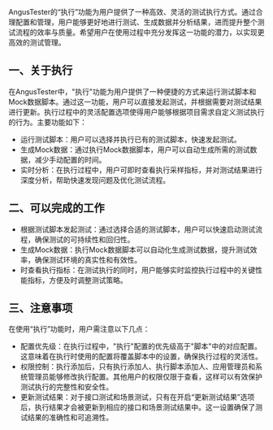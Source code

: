 [//]: # (执行介绍)

[//]: # (=====)

AngusTester的“执行”功能为用户提供了一种高效、灵活的测试执行方式。通过合理配置和管理，用户能够更好地进行测试、生成数据并分析结果，进而提升整个测试流程的效率与质量。希望用户在使用过程中充分发挥这一功能的潜力，以实现更高效的测试管理。

## 一、关于执行

在AngusTester中，"执行"功能为用户提供了一种便捷的方式来运行测试脚本和Mock数据脚本。通过这一功能，用户可以直接发起测试，并根据需要对测试结果进行更新。执行过程中的灵活配置选项使得用户能够根据项目需求自定义测试执行的行为。主要功能如下：

- 运行测试脚本：用户可以选择并执行已有的测试脚本，快速发起测试。
- 生成Mock数据：通过执行Mock数据脚本，用户可以自动生成所需的测试数据，减少手动配置的时间。
- 实时分析：在执行过程中，用户可即时查看执行采样指标，并对测试结果进行深度分析，帮助快速发现问题及优化测试流程。

## 二、可以完成的工作

- 根据测试脚本发起测试：通过选择合适的测试脚本，用户可以快速启动测试流程，确保测试的可持续性和回归性。
- 生成Mock数据：执行Mock数据脚本可以自动化生成测试数据，提升测试效率，确保测试环境的真实性和有效性。
- 时查看执行指标：在测试执行的同时，用户能够实时监控执行过程中的关键性能指标，方便及时调整测试策略。

## 三、注意事项

在使用“执行”功能时，用户需注意以下几点：

- 配置优先级：在执行过程中，"执行"配置的优先级高于"脚本"中的对应配置。这意味着在执行时使用的配置将覆盖脚本中的设置，确保执行过程的灵活性。
- 权限控制：执行添加后，只有执行添加人、执行脚本添加人、应用管理员和系统管理员能够修改执行配置。其他用户的权限仅限于查看，这样可以有效保护测试执行的完整性和安全性。
- 更新测试结果：对于接口测试和场景测试，只有在开启“更新测试结果”选项后，执行结果才会被更新到相应的接口和场景测试结果中。这一设置确保了测试结果的准确性和可追溯性。
